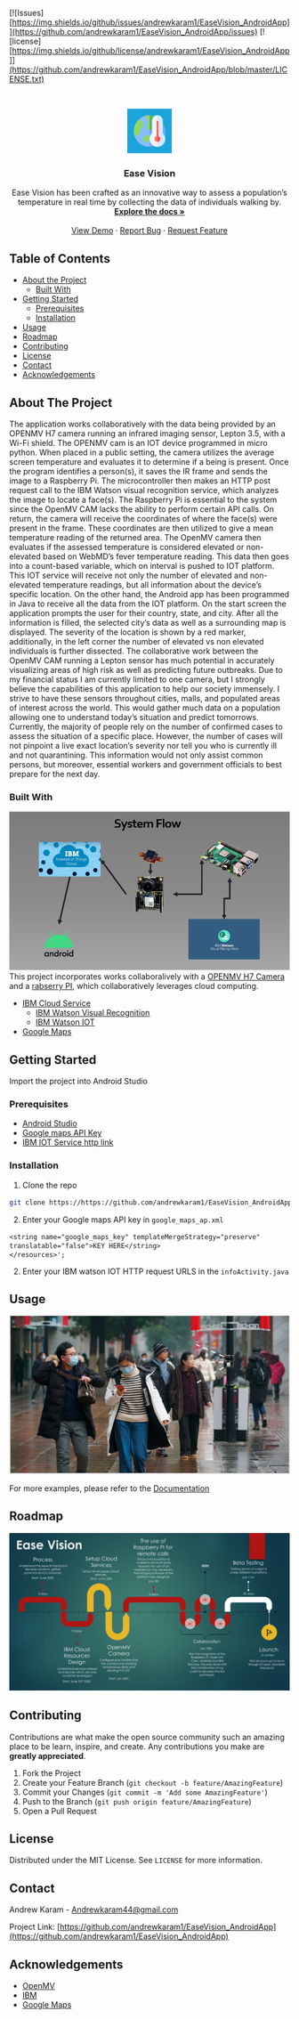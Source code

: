 [![Issues][https://img.shields.io/github/issues/andrewkaram1/EaseVision_AndroidApp]](https://github.com/andrewkaram1/EaseVision_AndroidApp/issues)
[![license][https://img.shields.io/github/license/andrewkaram1/EaseVision_AndroidApp]](https://github.com/andrewkaram1/EaseVision_AndroidApp/blob/master/LICENSE.txt)


<!-- PROJECT LOGO -->
<br />
<p align="center">
  <a href="https://github.com/othneildrew/Best-README-Template">
    <img src="logo.png" alt="Logo" width="80" height="80">
  </a>

  <h3 align="center">Ease Vision</h3>

  <p align="center">
   Ease Vision has been crafted as an innovative way to assess a population’s temperature in real time by collecting the data of individuals walking by. 
    <br />
    <a href="https://github.com/andrewkaram1/EaseVision_AndroidApp/README.md"><strong>Explore the docs »</strong></a>
    <br />
    <br />
    <a href="https://www.dropbox.com/s/ig9fvz40e18cnga/HIGHQuality_Final.mp4?dl=0">View Demo</a>
    ·
    <a href="https://github.com/andrewkaram1/EaseVision_AndroidApp/issues">Report Bug</a>
    ·
    <a href="https://github.com/andrewkaram1/EaseVision_AndroidApp/issues">Request Feature</a>
  </p>
</p>



<!-- TABLE OF CONTENTS -->
## Table of Contents

* [About the Project](#about-the-project)
  * [Built With](#built-with)
* [Getting Started](#getting-started)
  * [Prerequisites](#prerequisites)
  * [Installation](#installation)
* [Usage](#usage)
* [Roadmap](#roadmap)
* [Contributing](#contributing)
* [License](#license)
* [Contact](#contact)
* [Acknowledgements](#acknowledgements)



<!-- ABOUT THE PROJECT -->
## About The Project
The application works collaboratively with the data being provided by an OPENMV H7 camera running an infrared imaging sensor, Lepton 3.5, with a Wi-Fi shield. The OPENMV cam is an IOT device programmed in micro python. When placed in a public setting, the camera utilizes the average screen temperature and evaluates it to determine if a being is present. Once the program identifies a person(s), it saves the IR frame and sends the image to a Raspberry Pi. The microcontroller then makes an HTTP post request call to the IBM Watson visual recognition service, which analyzes the image to locate a face(s). The Raspberry Pi is essential to the system since the OpenMV CAM lacks the ability to perform certain API calls. On return, the camera will receive the coordinates of where the face(s) were present in the frame. These coordinates are then utilized to give a mean temperature reading of the returned area. The OpenMV camera then evaluates if the assessed temperature is considered elevated or non-elevated based on WebMD’s fever temperature reading. This data then goes into a count-based variable, which on interval is pushed to IOT platform. This IOT service will receive not only the number of elevated and non-elevated temperature readings, but all information about the device’s specific location. On the other hand, the Android app has been programmed in Java to receive all the data from the IOT platform. On the start screen the application prompts the user for their country, state, and city. After all the information is filled, the selected city’s data as well as a surrounding map is displayed. The severity of the location is shown by a red marker, additionally, in the left corner the number of elevated vs non elevated individuals is further dissected.  The collaborative work between the OpenMV CAM running a Lepton sensor has much potential in accurately visualizing areas of high risk as well as predicting future outbreaks. Due to my financial status I am currently limited to one camera, but I strongly believe the capabilities of this application to help our society immensely. I strive to have these sensors throughout cities, malls, and populated areas of interest across the world. This would gather much data on a population allowing one to understand today’s situation and predict tomorrows. Currently, the majority of people rely on the number of confirmed cases to assess the situation of a specific place. However, the number of cases will not pinpoint a live exact location’s severity nor tell you who is currently ill and not quarantining. This information would not only assist common persons, but moreover, essential workers and government officials to best prepare for the next day. 

### Built With
![layout](layout.PNG?raw=true "Optional Title")
This project incorporates works collaboralively with a [OPENMV H7 Camera]("https://github.com/andrewkaram1/EaseVision_OpenMV-Cam") and a [rabserry PI](https://github.com/andrewkaram1/EaseVision-RasberryPI), which collaboratively leverages cloud computing.

- [IBM Cloud Service](https://www.ibm.com/cloud/services)
  * [IBM Watson Visual Recognition](https://www.ibm.com/cloud/watson-visual-recognition)
  * [IBM Watson IOT](https://www.ibm.com/internet-of-things)
- [Google Maps](https://developers.google.com/maps/documentation/android-sdk/overview)

<!-- GETTING STARTED -->
## Getting Started
Import the project into Android Studio

### Prerequisites
* [Android Studio]("https://developer.android.com/studio")
* [Google maps API Key]("https://developers.google.com/maps/documentation/android-sdk/overview")
* [IBM IOT Service http link]("https://www.ibm.com/internet-of-things")

### Installation
1. Clone the repo
```sh
git clone https://https://github.com/andrewkaram1/EaseVision_AndroidApp
```
2. Enter your Google maps API key in `google_maps_ap.xml`
```JS
<string name="google_maps_key" templateMergeStrategy="preserve" translatable="false">KEY HERE</string>
</resources>';
```
2. Enter your IBM watson IOT HTTP request URLS in the `infoActivity.java`

<!-- USAGE EXAMPLES -->
## Usage

![layout](concept.PNG?raw=true "Optional Title")

For more examples, please refer to the [Documentation](https://github.com/andrewkaram1/EaseVision_AndroidApp/blob/master/README.md)



<!-- ROADMAP -->
## Roadmap

![Alt text](FINAL%20AK-1.jpg?raw=true "Optional Title")



<!-- CONTRIBUTING -->
## Contributing

Contributions are what make the open source community such an amazing place to be learn, inspire, and create. Any contributions you make are **greatly appreciated**.

1. Fork the Project
2. Create your Feature Branch (`git checkout -b feature/AmazingFeature`)
3. Commit your Changes (`git commit -m 'Add some AmazingFeature'`)
4. Push to the Branch (`git push origin feature/AmazingFeature`)
5. Open a Pull Request



<!-- LICENSE -->
## License

Distributed under the MIT License. See `LICENSE` for more information.



<!-- CONTACT -->
## Contact

Andrew Karam - Andrewkaram44@gmail.com

Project Link: [https://github.com/andrewkaram1/EaseVision_AndroidApp](https://github.com/andrewkaram1/EaseVision_AndroidApp)



<!-- ACKNOWLEDGEMENTS -->
## Acknowledgements
* [OpenMV](https://openmv.io/products/wifi-shield-1)
* [IBM](https://www.ibm.com/cloud)
* [Google Maps](https://developers.google.com/maps/documentation/android-sdk/start)
